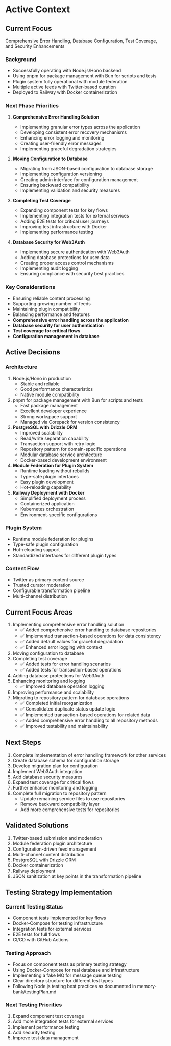 # Active Context

## Current Focus
Comprehensive Error Handling, Database Configuration, Test Coverage, and Security Enhancements

### Background
- Successfully operating with Node.js/Hono backend
- Using pnpm for package management with Bun for scripts and tests
- Plugin system fully operational with module federation
- Multiple active feeds with Twitter-based curation
- Deployed to Railway with Docker containerization

### Next Phase Priorities
1. **Comprehensive Error Handling Solution**
   - Implementing granular error types across the application
   - Developing consistent error recovery mechanisms
   - Enhancing error logging and monitoring
   - Creating user-friendly error messages
   - Implementing graceful degradation strategies

2. **Moving Configuration to Database**
   - Migrating from JSON-based configuration to database storage
   - Implementing configuration versioning
   - Creating admin interface for configuration management
   - Ensuring backward compatibility
   - Implementing validation and security measures

3. **Completing Test Coverage**
   - Expanding component tests for key flows
   - Implementing integration tests for external services
   - Adding E2E tests for critical user journeys
   - Improving test infrastructure with Docker
   - Implementing performance testing

4. **Database Security for Web3Auth**
   - Implementing secure authentication with Web3Auth
   - Adding database protections for user data
   - Creating proper access control mechanisms
   - Implementing audit logging
   - Ensuring compliance with security best practices

### Key Considerations
- Ensuring reliable content processing
- Supporting growing number of feeds
- Maintaining plugin compatibility
- Balancing performance and features
- **Comprehensive error handling across the application**
- **Database security for user authentication**
- **Test coverage for critical flows**
- **Configuration management in database**

## Active Decisions

### Architecture
1. Node.js/Hono in production
   - Stable and reliable
   - Good performance characteristics
   - Native module compatibility
2. pnpm for package management with Bun for scripts and tests
   - Fast package management
   - Excellent developer experience
   - Strong workspace support
   - Managed via Corepack for version consistency
3. **PostgreSQL with Drizzle ORM**
   - Improved scalability
   - Read/write separation capability
   - Transaction support with retry logic
   - Repository pattern for domain-specific operations
   - Modular database service architecture
   - Docker-based development environment
4. **Module Federation for Plugin System**
   - Runtime loading without rebuilds
   - Type-safe plugin interfaces
   - Easy plugin development
   - Hot-reloading capability
5. **Railway Deployment with Docker**
   - Simplified deployment process
   - Containerized application
   - Kubernetes orchestration
   - Environment-specific configurations

### Plugin System
- Runtime module federation for plugins
- Type-safe plugin configuration
- Hot-reloading support
- Standardized interfaces for different plugin types

### Content Flow
- Twitter as primary content source
- Trusted curator moderation
- Configurable transformation pipeline
- Multi-channel distribution

## Current Focus Areas
1. Implementing comprehensive error handling solution
   - ✅ Added comprehensive error handling to database repositories
   - ✅ Implemented transaction-based operations for data consistency
   - ✅ Added default values for graceful degradation
   - ✅ Enhanced error logging with context
2. Moving configuration to database
3. Completing test coverage
   - ✅ Added tests for error handling scenarios
   - ✅ Added tests for transaction-based operations
4. Adding database protections for Web3Auth
5. Enhancing monitoring and logging
   - ✅ Improved database operation logging
6. Improving performance and scalability
7. Migrating to repository pattern for database operations
   - ✅ Completed initial reorganization
   - ✅ Consolidated duplicate status update logic
   - ✅ Implemented transaction-based operations for related data
   - ✅ Added comprehensive error handling to all repository methods
   - ✅ Improved testability and maintainability

## Next Steps
1. Complete implementation of error handling framework for other services
2. Create database schema for configuration storage
3. Develop migration plan for configuration
4. Implement Web3Auth integration
5. Add database security measures
6. Expand test coverage for critical flows
7. Further enhance monitoring and logging
8. Complete full migration to repository pattern
   - Update remaining service files to use repositories
   - Remove backward compatibility layer
   - Add more comprehensive tests for repositories

## Validated Solutions
1. Twitter-based submission and moderation
2. Module federation plugin architecture
3. Configuration-driven feed management
4. Multi-channel content distribution
5. PostgreSQL with Drizzle ORM
6. Docker containerization
7. Railway deployment
8. JSON sanitization at key points in the transformation pipeline

## Testing Strategy Implementation

### Current Testing Status
- Component tests implemented for key flows
- Docker-Compose for testing infrastructure
- Integration tests for external services
- E2E tests for full flows
- CI/CD with GitHub Actions

### Testing Approach
- Focus on component tests as primary testing strategy
- Using Docker-Compose for real database and infrastructure
- Implementing a fake MQ for message queue testing
- Clear directory structure for different test types
- Following Node.js testing best practices as documented in memory-bank/testingPlan.md

### Next Testing Priorities
1. Expand component test coverage
2. Add more integration tests for external services
3. Implement performance testing
4. Add security testing
5. Improve test data management
